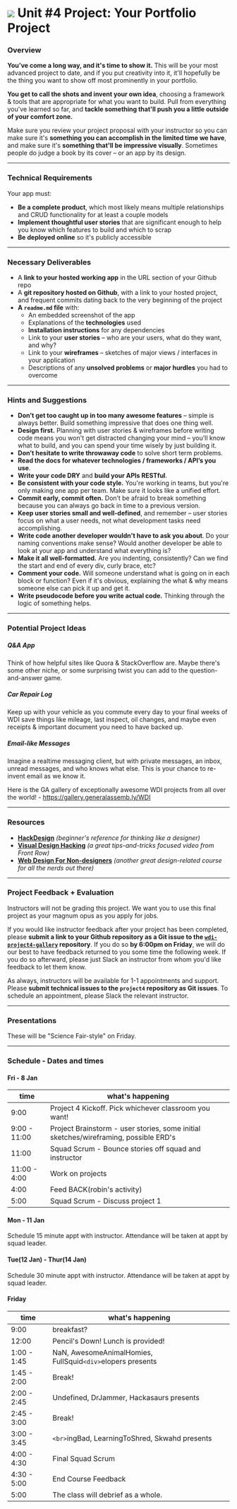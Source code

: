 # ![](https://ga-dash.s3.amazonaws.com/production/assets/logo-9f88ae6c9c3871690e33280fcf557f33.png) Unit #4 Project: Your Portfolio Project

### Overview

**You’ve come a long way, and it's time to show it.** This will be your most advanced project to date, and if you put creativity into it, it'll hopefully be the thing you want to show off most prominently in your portfolio.

**You get to call the shots and invent your own idea**, choosing a framework & tools that are appropriate for what you want to build. Pull from everything you've learned so far, and **tackle something that'll push you a little outside of your comfort zone.**

Make sure you review your project proposal with your instructor so you can make sure it's **something you can accomplish in the limited time we have**, and make sure it's **something that'll be impressive visually**. Sometimes people do judge a book by its cover – or an app by its design.

---

### Technical Requirements

Your app must:

* **Be a complete product**, which most likely means multiple relationships and CRUD functionality for at least a couple models
* **Implement thoughtful user stories** that are significant enough to help you know which features to build and which to scrap
* **Be deployed online** so it's publicly accessible

---

### Necessary Deliverables

* A **link to your hosted working app** in the URL section of your Github repo
* A **git repository hosted on Github**, with a link to your hosted project, and frequent commits dating back to the very beginning of the project
* **A ``readme.md`` file** with:
    * An embedded screenshot of the app
    * Explanations of the **technologies** used
    * **Installation instructions** for any dependencies
    * Link to your **user stories** – who are your users, what do they want, and why?
    * Link to your **wireframes** – sketches of major views / interfaces in your application
    * Descriptions of any **unsolved problems** or **major hurdles** you had to overcome

---

### Hints and Suggestions

* **Don’t get too caught up in too many awesome features** – simple is always better. Build something impressive that does one thing well.
* **Design first.** Planning with user stories & wireframes before writing code means you won't get distracted changing your mind – you'll know what to build, and you can spend your time wisely by just building it.
* **Don’t hesitate to write throwaway code** to solve short term problems.
* **Read the docs for whatever technologies / frameworks / API’s you use**.
* **Write your code DRY** and **build your APIs RESTful**.
* **Be consistent with your code style.** You're working in teams, but you're only making one app per team. Make sure it looks like a unified effort.
* **Commit early, commit often.** Don’t be afraid to break something because you can always go back in time to a previous version.
* **Keep user stories small and well-defined**, and remember – user stories focus on what a user needs, not what development tasks need accomplishing.
* **Write code another developer wouldn't have to ask you about**. Do your naming conventions make sense? Would another developer be able to look at your app and understand what everything is?
* **Make it all well-formatted.** Are you indenting, consistently? Can we find the start and end of every div, curly brace, etc?
* **Comment your code.** Will someone understand what is going on in each block or function? Even if it's obvious, explaining the what & why means someone else can pick it up and get it.
* **Write pseudocode before you write actual code.** Thinking through the logic of something helps.

---

### Potential Project Ideas

##### Q&A App
Think of how helpful sites like Quora & StackOverflow are. Maybe there's some other niche, or some surprising twist you can add to the question-and-answer game.

##### Car Repair Log
Keep up with your vehicle as you commute every day to your final weeks of WDI save things like mileage, last inspect, oil changes, and maybe even receipts & important document you need to have backed up.

##### Email-like Messages
Imagine a realtime messaging client, but with private messages, an inbox, unread messages, and who knows what else. This is your chance to re-invent email as we know it.

Here is the GA gallery of exceptionally awesome WDI projects from all over the world! - https://gallery.generalassemb.ly/WDI

---

### Resources

* **[HackDesign](https://hackdesign.org/lessons)** _(beginner's reference for thinking like a designer)_
* **[Visual Design Hacking](https://generalassemb.ly/online/videos/visual-design-hacking)** _(a great tips-and-tricks focused video from Front Row)_
* **[Web Design For Non-designers](https://generalassemb.ly/online/videos/web-design-for-non-designers)** _(another great design-related course for all the nerds out there)_

---

### Project Feedback + Evaluation

Instructors will not be grading this project. We want you to use this final project as your magnum opus as you apply for jobs.

If you would like instructor feedback after your project has been completed, please **submit a link to your Github repository as a Git issue to the [`wdi-project4-gallery`](https://github.com/ga-dc/wdi-project4-gallery) repository**. If you do so **by 6:00pm on Friday**, we will do our best to have feedback returned to you some time the following week. If you do so afterward, please just Slack an instructor from whom you'd like feedback to let them know.

As always, instructors will be available for 1-1 appointments and support. Please **submit technical issues to the `project4` repository as Git issues**. To schedule an appointment, please Slack the relevant instructor.

---

### Presentations
These will be "Science Fair-style" on Friday.

---
### Schedule - Dates and times
#### Fri - 8 Jan
|time| what's happening|
|---|---|
|9:00| Project 4 Kickoff. Pick whichever classroom you want! |
|9:00 - 11:00| Project Brainstorm - user stories, some initial sketches/wireframing, possible ERD's|
|11:00| Squad Scrum - Bounce stories off squad and instructor
|11:00 - 4:00| Work on projects |
|4:00| Feed BACK(robin's activity)|
|5:00| Squad Scrum - Discuss project 1 |

#### Mon - 11 Jan
Schedule 15 minute appt with instructor. Attendance will be taken at appt by squad leader.

#### Tue(12 Jan) - Thur(14 Jan)
Schedule 30 minute appt with instructor. Attendance will be taken at appt by squad leader.

#### Friday
|time| what's happening|
|---|---|
|9:00| breakfast? |
|12:00| Pencil's Down! Lunch is provided! |
|1:00 - 1:45| NaN, AwesomeAnimalHomies, FullSquid`<div>`elopers presents |
|1:45 - 2:00| Break! |
|2:00 - 2:45| Undefined, DrJammer, Hackasaurs presents |
|2:45 - 3:00| Break! |
|3:00 - 3:45| `<br>`ingBad, LearningToShred, Skwahd presents |
|4:00 - 4:30| Final Squad Scrum |
|4:30 - 5:00| End Course Feedback |
|5:00| The class will debrief as a whole.|
